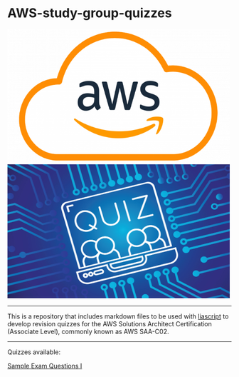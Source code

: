 # AWS-study-group-quizzes

<img src="https://github.com/moj-analytical-services/AWS-study-group-quizzes/blob/main/assets/Amazon-Web-Services-AWS-Logo-700x394.png?raw=true" width="500" height="300" />  <img src="https://github.com/moj-analytical-services/AWS-study-group-quizzes/blob/main/assets/quiz.jpeg?raw=true" width="500" height="300" /> 


---

This is a repository that includes markdown files to be used with [liascript](https://liascript.github.io/) 
to develop revision quizzes for the AWS Solutions Architect Certification (Associate Level), commonly known as AWS SAA-C02.

---

Quizzes available: 

[Sample Exam Questions I](https://liascript.github.io/course/?https://raw.githubusercontent.com/moj-analytical-services/AWS-study-group-quizzes/main/sampletests/sampleexam1.md?token=GHSAT0AAAAAAB5AC646XMXT4BBTZZD35TTYZCIO6RQ#1)






